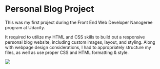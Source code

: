 # Personal Blog Project

This was my first project during the Front End Web Developer Nanogeree program at Udacity.

It required to utilize my HTML and CSS skills to build out a responsive personal blog website, including custom images, layout, and styling. Along with webpage design considerations, I had to appropriately structure my files, as well as use proper CSS and HTML formatting & style.

<img src="blog_gif.gif">
